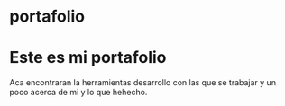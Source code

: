 # portafolio

# Este es mi portafolio
Aca encontraran la herramientas desarrollo con las que se trabajar y un poco acerca de mi y lo que hehecho.
